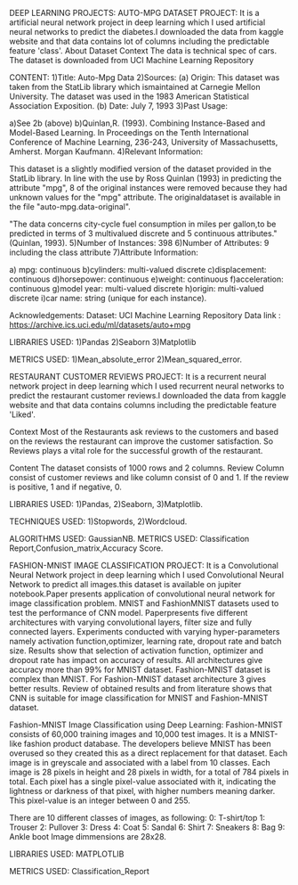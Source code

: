 DEEP LEARNING PROJECTS:
AUTO-MPG DATASET PROJECT:
It is a artificial neural network project in deep learning which I used artificial neural networks to predict the diabetes.I downloaded the data from kaggle website and that data contains lot of columns including the predictable feature 'class'.
About Dataset
Context
The data is technical spec of cars. The dataset is downloaded from UCI Machine Learning Repository

CONTENT:
1)Title: Auto-Mpg Data
2)Sources:
(a) Origin: This dataset was taken from the StatLib library which ismaintained at Carnegie Mellon University. The dataset was used in the 1983 American Statistical Association Exposition.
(b) Date: July 7, 1993
3)Past Usage:

a)See 2b (above)
b)Quinlan,R. (1993). Combining Instance-Based and Model-Based Learning.
In Proceedings on the Tenth International Conference of Machine
Learning, 236-243, University of Massachusetts, Amherst. Morgan
Kaufmann.
4)Relevant Information:

This dataset is a slightly modified version of the dataset provided in the StatLib library. In line with the use by Ross Quinlan (1993) in predicting the attribute "mpg", 8 of the original instances were removed
because they had unknown values for the "mpg" attribute. The originaldataset is available in the file "auto-mpg.data-original".

"The data concerns city-cycle fuel consumption in miles per gallon,to be predicted in terms of 3 multivalued discrete and 5 continuous attributes." (Quinlan, 1993).
5)Number of Instances: 398
6)Number of Attributes: 9 including the class attribute
7)Attribute Information:

a) mpg: continuous
b)cylinders: multi-valued discrete
c)displacement: continuous
d)horsepower: continuous
e)weight: continuous
f)acceleration: continuous
g)model year: multi-valued discrete
h)origin: multi-valued discrete
i)car name: string (unique for each instance).

Acknowledgements:
Dataset: UCI Machine Learning Repository
Data link : https://archive.ics.uci.edu/ml/datasets/auto+mpg

LIBRARIES USED:
1)Pandas
2)Seaborn
3)Matplotlib

METRICS USED:
1)Mean_absolute_error
2)Mean_squared_error.



RESTAURANT CUSTOMER REVIEWS PROJECT:
It is a recurrent neural network project in deep learning which I used recurrent neural networks to predict the restaurant customer reviews.I downloaded the data from kaggle website and that data contains columns including the predictable feature 'Liked'.

Context
Most of the Restaurants ask reviews to the customers and based on the reviews the restaurant can improve the customer satisfaction. So Reviews plays a vital role for the successful growth of the restaurant.

Content
The dataset consists of 1000 rows and 2 columns. Review Column consist of customer reviews and like column consist of 0 and 1. If the review is positive, 1 and if negative, 0.

LIBRARIES USED:
1)Pandas,
2)Seaborn,
3)Matplotlib.

TECHNIQUES USED:
1)Stopwords,
2)Wordcloud.

ALGORITHMS USED:
GaussianNB.
METRICS USED:
Classification Report,Confusion_matrix,Accuracy Score.



FASHION-MNIST IMAGE CLASSIFICATION PROJECT:
It is a Convolutional Neural Network project in deep learning which I used Convolutional Neural Network to predict all images.this dataset is available on jupiter notebook.Paper presents application of convolutional neural network for image classification problem. MNIST and FashionMNIST datasets used to test the performance of CNN model. Paperpresents five different architectures with varying convolutional layers, filter size and fully connected layers. Experiments conducted with varying hyper-parameters namely activation function,optimizer, learning rate, dropout rate and batch size. Results show that selection of activation function, optimizer and dropout rate has impact on accuracy of results. All architectures give accuracy more than 99% for MNIST dataset. Fashion-MNIST dataset is complex than MNIST. For Fashion-MNIST dataset architecture 3 gives better results. Review of obtained results and from literature shows that CNN is suitable for image classification for MNIST and Fashion-MNIST dataset.

Fashion-MNIST Image Classification using Deep Learning:
Fashion-MNIST consists of 60,000 training images and 10,000 test images. It is a MNIST-like fashion product database. The developers believe MNIST has been overused so they created this as a direct replacement for that dataset. Each image is in greyscale and associated with a label from 10 classes.
Each image is 28 pixels in height and 28 pixels in width, for a total of 784 pixels in total.
Each pixel has a single pixel-value associated with it, indicating the lightness or darkness of that pixel, with higher numbers meaning darker. This pixel-value is an integer between 0 and 255.


There are 10 different classes of images, as following:
0: T-shirt/top
1: Trouser
2: Pullover
3: Dress
4: Coat
5: Sandal
6: Shirt
7: Sneakers
8: Bag
9: Ankle boot
Image dimmensions are 28x28.

LIBRARIES USED:
MATPLOTLIB

METRICS USED:
Classification_Report






